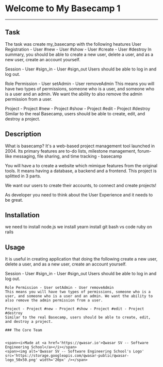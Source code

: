 # Welcome to My Basecamp 1
***

## Task
The task was create my_basecamp with the following heatures 
User Registration - User #new - User #show - User #create - User #destroy
In summary, you should be able to create a new user, delete a user, and as a new user, create an account yourself.

Session - User #sign_in - User #sign_out
Users should be able to log in and log out.

Role Permission - User setAdmin - User removeAdmin
This means you will have two types of permissions, someone who is a user, and someone who is a user and an admin. We want the ability to also remove the admin permission from a user.

Project - Project #new - Project #show - Project #edit - Project #destroy
Similar to the real Basecamp, users should be able to create, edit, and destroy a project.

## Description
What is basecamp?
It's a web-based project management tool launched in 2004. Its primary features are to-do lists, milestone management, forum-like messaging, file sharing, and time tracking - basecamp

You will have a to create a website which mimique features from the original tools. It means having a database, a backend and a frontend.
This project is splitted in 3 parts.

We want our users to create their accounts, to connect and create projects!

As developer you need to think about the User Experience and it needs to be great.

## Installation
we need to install node.js
we install yearn 
install git bash 
vs code 
ruby on rails

## Usage
It is useful in creating application that doing the following
create a new user, delete a user, and as a new user, create an account yourself.

Session - User #sign_in - User #sign_out
Users should be able to log in and log out.

```
Role Permission - User setAdmin - User removeAdmin
This means you will have two types of permissions, someone who is a user, and someone who is a user and an admin. We want the ability to also remove the admin permission from a user.

Project - Project #new - Project #show - Project #edit - Project #destroy
Similar to the real Basecamp, users should be able to create, edit, and destroy a project.

### The Core Team


<span><i>Made at <a href='https://qwasar.io'>Qwasar SV -- Software Engineering School</a></i></span>
<span><img alt='Qwasar SV -- Software Engineering School's Logo' src='https://storage.googleapis.com/qwasar-public/qwasar-logo_50x50.png' width='20px' /></span>
